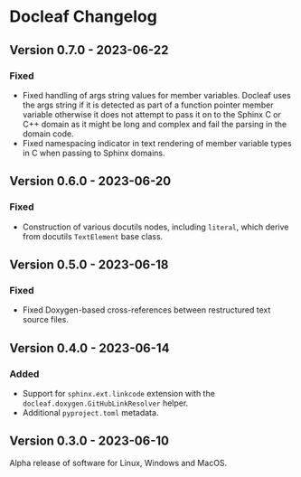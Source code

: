 # Docleaf Changelog

## Version 0.7.0 - 2023-06-22

### Fixed 

- Fixed handling of args string values for member variables. Docleaf uses the args string if it is detected as part
  of a function pointer member variable otherwise it does not attempt to pass it on to the Sphinx C or C++ domain as
  it might be long and complex and fail the parsing in the domain code.
- Fixed namespacing indicator in text rendering of member variable types in C when passing to Sphinx domains.

## Version 0.6.0 - 2023-06-20

### Fixed 

- Construction of various docutils nodes, including `literal`, which derive from docutils `TextElement` base class.

## Version 0.5.0 - 2023-06-18

### Fixed

- Fixed Doxygen-based cross-references between restructured text source files.

## Version 0.4.0 - 2023-06-14

### Added

- Support for `sphinx.ext.linkcode` extension with the `docleaf.doxygen.GitHubLinkResolver` helper.
- Additional `pyproject.toml` metadata.

## Version 0.3.0 - 2023-06-10

Alpha release of software for Linux, Windows and MacOS.
